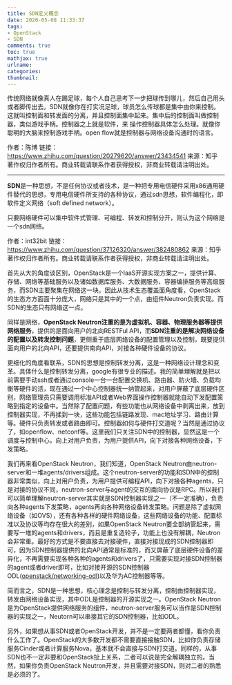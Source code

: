 ```yaml
---
title: SDN定义概念
date: 2020-05-08 11:33:37
tags: 
- OpenStack 
- SDN
comments: true
toc: true
mathjax: true
urlname:
categories:
thumbnail:
---
```




传统网络就像真人在踢足球，每个人自己思考下一步把球传到哪儿，然后自己用头或者脚传出去。SDN就像你在打实况足球，球员怎么传球都是集中由你来控制。这就叫控制面和转发面的分离，并且控制面集中起来。集中后的控制面叫做控制器，类似游戏手柄。控制器之上就是软件，来 操作控制器具体怎么处理。就像你聪明的大脑来控制游戏手柄。open flow就是控制器与网络设备沟通时的语言。



作者：陈博
链接：https://www.zhihu.com/question/20279620/answer/23434541
来源：知乎
著作权归作者所有。商业转载请联系作者获得授权，非商业转载请注明出处。

----



**SDN**是一种思想，不是任何协议或者技术，是一种把专用电信硬件采用x86通用硬件替代的思想，专用电信硬件所支持的各种协议，通过sdn思想，软件编程化，即软件定义网络（soft defined network）。

只要网络硬件可以集中软件式管理、可编程、转发和控制分开，则认为这个网络是一个sdn网络。



作者：int32bit
链接：https://www.zhihu.com/question/37126320/answer/382480862
来源：知乎
著作权归作者所有。商业转载请联系作者获得授权，非商业转载请注明出处。



首先从大的角度谈区别，OpenStack是一个IaaS开源实现方案之一，提供计算、存储、网络等基础服务以及诸如数据库服务、大数据服务、容器编排服务等高级服务，而SDN主要聚集在网络这一块。因此从技术生态覆盖面角度看，OpenStack的生态方方面面十分庞大，网络只是其中的一个点，由组件Neutron负责实现。而SDN的生态只有网络这一点。

同样是网络，**OpenStack Neutron注重的是为虚拟机、容器、物理服务器等提供网络服务**，提供的是面向用户的北向RESTFul API，而**SDN注重的是解决网络设备的配置以及转发控制问题**，更侧重于底层网络设备的配置管理以及控制，既要提供面向用户的北向API，还要提供南向API，对接各种硬件设备的协议。

更细化的角度看联系，SDN的思想是控制转发分离，这是一种网络设计理念和变革。具体什么是控制转发分离，google有很专业的描述。我的简单理解就是把以前需要手动ssh或者通过console一台一台配置交换机、路由器、防火墙、负载均衡等硬件的活，现在通过一个中心控制器统一纳管起来，对用户屏蔽了底层硬件区别，网络管理员只需要调用标准API或者Web界面操作控制器就能自动下发配置策略到指定的设备中。当然除了配置问题，有些功能也从网络设备中剥离出来，放到控制器实现，不再揉到一块，这些功能包括链路发现、mac地址学习、路由计算等。硬件只负责转发或者路由即可。控制器如何与硬件打交道呢？当然是通过协议了，如openflow、netconf等。这里我们只关注SDN中的控制器，显然这是一个调度与控制中心，向上对用户负责，为用户提供API，向下对接各种网络设备，下发策略。

我们再来看OpenStack Neutron，我们知道，OpenStack Neutron由neutron-server和一堆agents/drivers组成。这个neutron-server的功能和SDN中的控制器非常类似，向上对用户负责，为用户提供可编程API，向下对接各种agents，只是对接的协议不同，neutron-server与agent的交互的南向协议是RPC。所以我们可以简单理解neutron-server其实就是SDN控制器实现之一（不一定准确），负责向各种agents下发策略，agents再向各种网络设备转发策略。问题是除了虚拟网络设备（如OVS），还有各种各样的硬件网络设备，这些网络设备的功能、配置标准以及协议等均存在很大的差别，如果OpenStack Neutron要全部纳管起来，需要写一堆的agents和drivers，而且是重复造轮子，功能上也没有解耦，Neutron会非常重。最好的方式是不要直接去对接硬件，直接对接现成的SDN控制器即可，因为SDN控制器提供的北向API通常是标准的，而又屏蔽了底层硬件设备的差异化，不再需要实现各种各种的agents和drivers了，只需要实现对接SDN控制器的agent或者driver即可，比如对接开源的SDN控制器ODL([openstack/networking-odl](https://link.zhihu.com/?target=https%3A//github.com/openstack/networking-odl))以及华为AC控制器等等。

简而言之，SDN是一种思想，核心理念是控制与转发分离，控制由控制器实现，转发由网络设备实现，其中ODL是控制器的开源实现之一。OpenStack Neutron是为OpenStack提供网络服务的组件，neutron-server服务可以当作是SDN控制器的实现之一，Neutorn可以串接其它的SDN控制器，比如ODL。

另外，如果想从事SDN或者OpenStack开发，并不是一定要两者都懂，看你负责什么工作了。OpenStack的大多数开发都不需要直接接触SDN，比如你负责存储服务Cinder或者计算服务Nova，基本就不会直接与SDN打交道。同样的，从事SDN也不一定非要和OpenStack扯上关系，二者可以说是完全解耦独立的。当然，如果你负责OpenStack Neutron开发，并且需要对接SDN，则对二者的熟悉是必须的了。